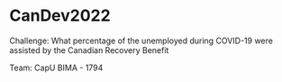# CanDev2022

Challenge: What percentage of the unemployed during COVID-19 were assisted by the Canadian Recovery Benefit

Team: CapU BIMA - 1794
